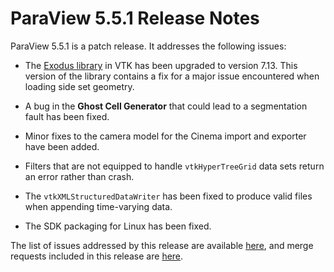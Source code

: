 ParaView 5.5.1 Release Notes
============================

ParaView 5.5.1 is a patch release. It addresses the following issues:


* The [Exodus library](https://github.com/gsjaardema/seacas/tree/master/packages/seacas/libraries/exodus)
 in VTK has been upgraded to version 7.13. This version of the library contains a fix for a major issue encountered when loading side set geometry.

* A bug in the **Ghost Cell Generator** that could lead to a segmentation fault
has been fixed.

* Minor fixes to the camera model for the Cinema import and exporter have been added.

* Filters that are not equipped to handle `vtkHyperTreeGrid` data sets return
an error rather than crash.

* The `vtkXMLStructuredDataWriter` has been fixed to produce valid files when
appending time-varying data.

* The SDK packaging for Linux has been fixed.

The list of issues addressed by this release are available
[here](https://gitlab.kitware.com/paraview/paraview/-/milestones/11#tab-issues),
and merge requests included in this release are [here](https://gitlab.kitware.com/paraview/paraview/-/milestones/11#tab-merge-requests).
